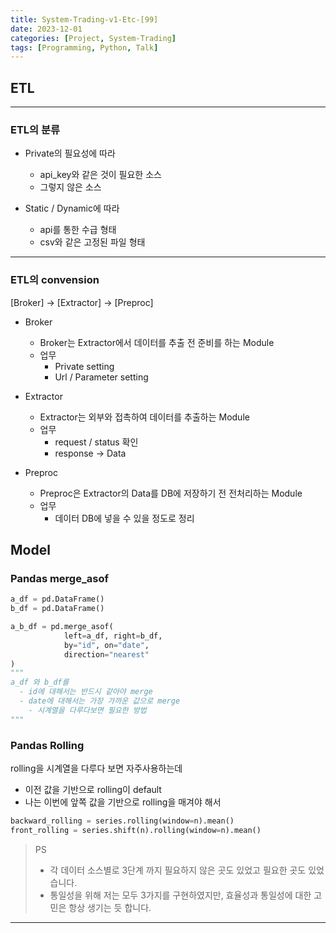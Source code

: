 ```yaml
---
title: System-Trading-v1-Etc-[99]
date: 2023-12-01
categories: [Project, System-Trading]
tags: [Programming, Python, Talk]
---
```


## ETL

---

### ETL의 분류

- Private의 필요성에 따라
  - api_key와 같은 것이 필요한 소스
  - 그렇지 않은 소스

- Static / Dynamic에 따라
  - api를 통한 수급 형태
  - csv와 같은 고정된 파일 형태

---

### ETL의 convension

[Broker] -> [Extractor] -> [Preproc]

- Broker
  - Broker는 Extractor에서 데이터를 추출 전 준비를 하는 Module
  - 업무
    - Private setting
    - Url / Parameter setting

- Extractor
  - Extractor는 외부와 접촉하여 데이터를 추출하는 Module
  - 업무
    - request / status 확인
    - response -> Data

- Preproc
  - Preproc은 Extractor의 Data를 DB에 저장하기 전 전처리하는 Module
  - 업무
    - 데이터 DB에 넣을 수 있을 정도로 정리

## Model

### Pandas merge_asof

```python
a_df = pd.DataFrame()
b_df = pd.DataFrame()

a_b_df = pd.merge_asof(
            left=a_df, right=b_df,
            by="id", on="date",
            direction="nearest"
)
"""
a_df 와 b_df를 
  - id에 대해서는 반드시 같아야 merge 
  - date에 대해서는 가장 가까운 값으로 merge
    - 시계열을 다루다보면 필요한 방법
"""
```

### Pandas Rolling

rolling을 시계열을 다루다 보면 자주사용하는데

- 이전 값을 기반으로 rolling이 default
- 나는 이번에 앞쪽 값을 기반으로 rolling을 매겨야 해서

```python
backward_rolling = series.rolling(window=n).mean()
front_rolling = series.shift(n).rolling(window=n).mean()
```

> PS  
>
> - 각 데이터 소스별로 3단계 까지 필요하지 않은 곳도 있었고 필요한 곳도 있었습니다.
> - 통일성을 위해 저는 모두 3가지를 구현하였지만, 효율성과 통일성에 대한 고민은 항상 생기는 듯 합니다.

---
